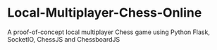 # Local-Multiplayer-Chess-Online
A proof-of-concept local multiplayer Chess game using Python Flask, SocketIO, ChessJS and ChessboardJS
